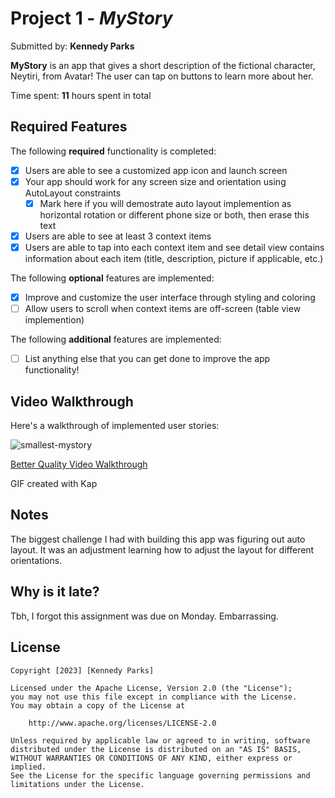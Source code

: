 # Project 1 - *MyStory*

Submitted by: **Kennedy Parks**

**MyStory** is an app that gives a short description of the fictional character, Neytiri, from Avatar! The user can tap on buttons to learn more about her.

Time spent: **11** hours spent in total

## Required Features

The following **required** functionality is completed:

- [x] Users are able to see a customized app icon and launch screen
- [x] Your app should work for any screen size and orientation using AutoLayout constraints
  - [x] Mark here if you will demostrate auto layout implemention as horizontal rotation or different phone size or both, then erase this text
- [x] Users are able to see at least 3 context items
- [x] Users are able to tap into each context item and see detail view contains information about each item (title, description, picture if applicable, etc.)
 
The following **optional** features are implemented:

- [x] Improve and customize the user interface through styling and coloring
- [ ] Allow users to scroll when context items are off-screen (table view implemention)

The following **additional** features are implemented:

- [ ] List anything else that you can get done to improve the app functionality!

## Video Walkthrough

Here's a walkthrough of implemented user stories:

![smallest-mystory](https://user-images.githubusercontent.com/112662157/222081461-972d4d2c-2e95-4dc1-bf7e-fbaea8978c88.gif)

<a href="https://i.imgur.com/TfSdAgE.gif" title="Better Quality Video Walkthrough" alt="Better Quality Video Walkthrough" target="_blank">Better Quality Video Walkthrough</a>

<!-- Replace this with whatever GIF tool you used! -->
GIF created with Kap  
<!-- Recommended tools:
[Kap](https://getkap.co/) for macOS
[ScreenToGif](https://www.screentogif.com/) for Windows
[peek](https://github.com/phw/peek) for Linux. -->

## Notes

The biggest challenge I had with building this app was figuring out auto layout. It was an adjustment learning how to adjust the layout for different orientations. 

## Why is it late?

Tbh, I forgot this assignment was due on Monday. Embarrassing.

## License

    Copyright [2023] [Kennedy Parks]

    Licensed under the Apache License, Version 2.0 (the "License");
    you may not use this file except in compliance with the License.
    You may obtain a copy of the License at

        http://www.apache.org/licenses/LICENSE-2.0

    Unless required by applicable law or agreed to in writing, software
    distributed under the License is distributed on an "AS IS" BASIS,
    WITHOUT WARRANTIES OR CONDITIONS OF ANY KIND, either express or implied.
    See the License for the specific language governing permissions and
    limitations under the License.
